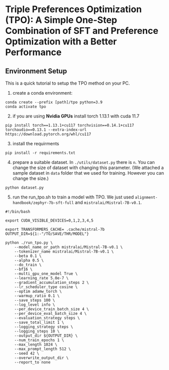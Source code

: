# Triple Preferences Optimization (TPO): A Simple One-Step Combination of SFT and Preference Optimization with a Better Performance

## Environment Setup
This is a quick tutorial to setup the TPO method on your PC.
1. create a conda environment:
```
conda create --prefix [path]/tpo python=3.9 
conda activate tpo
```
2. if you are using **Nvidia GPUs** install torch 1.13.1 with cuda 11.7
```
pip install torch==1.13.1+cu117 torchvision==0.14.1+cu117 torchaudio==0.13.1 --extra-index-url https://download.pytorch.org/whl/cu117
```
3. install the requirments
```
pip install -r requirements.txt
```
4. prepare a suitable dataset. In `./utils/dataset.py` there is `n`. You can change the size of dataset with changing this parameter.
(We attached a sample dataset in `data` folder that we used for training. However you can change the size.)
```
python dataset.py
```
5. run the run_tpo.sh to train a model with TPO. We just used `alignment-handbook/zephyr-7b-sft-full` and `mistralai/Mistral-7B-v0.1`.
```
#!/bin/bash

export CUDA_VISIBLE_DEVICES=0,1,2,3,4,5

export TRANSFORMERS_CACHE= .cache/mistral-7b
OUTPUT_DIR=${1:-"/TO/SAVE/THR/MODEL"}

python ./run_tpo.py \
    --model_name_or_path mistralai/Mistral-7B-v0.1 \
    --tokenizer_name mistralai/Mistral-7B-v0.1 \
    --beta 0.1 \
    --alpha 0.5 \
    --do_train \
    --bf16 \
    --multi_gpu_one_model True \
    --learning_rate 5.0e-7 \
    --gradient_accumulation_steps 2 \
    --lr_scheduler_type cosine \
    --optim adamw_torch \
    --warmup_ratio 0.1 \
    --save_steps 100 \
    --log_level info \
    --per_device_train_batch_size 4 \
    --per_device_eval_batch_size 4 \
    --evaluation_strategy steps \
    --save_total_limit 1 \
    --logging_strategy steps \
    --logging_steps 10 \
    --output_dir ${OUTPUT_DIR} \
    --num_train_epochs 1 \
    --max_length 1024 \
    --max_prompt_length 512 \
    --seed 42 \
    --overwrite_output_dir \
    --report_to none
```
